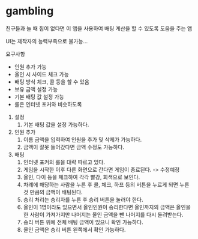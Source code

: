 # gambling

친구들과 놀 때 칩이 없다면 이 앱을 사용하여 배팅 계산을 할 수 있도록 도움을 주는 앱

UI는 제작자의 능력부족으로 불가능...


요구사항
- 인원 추가 가능
- 올인 시 사이드 체크 가능
- 배팅 방식 체크, 콜 등을 할 수 있음
- 보유 금액 설정 가능
- 기본 배팅 값 설정 가능
- 룰은 인터넷 포커와 비슷하도록

1. 설정
   1. 기본 배팅 값을 설정 가능하다.
2. 인원 추가
   1. 이름 금액을 입력하여 인원을 추가 및 삭제가 가능하다.
   2. 금액이 잘못 들어갔다면 금액 수정도 가능하다.
3. 배팅
   1. 인터넷 포커의 룰을 대략 따르고 있다.
   2. 게임을 시작한 이후 다른 화면으로 간다면 게임이 종료된다. -> 수정예정
   3. 올인, 다이 등을 체크하여 각각 빨강, 회색으로 보인다.
   4. 차례에 해당하는 사람을 누른 후 콜, 체크, 하프 등의 버튼을 누르게 되면 누른 것 만큼의 금액이 배팅된다.
   5. 승리 처리는 승리자를 누른 후 승리 버튼을 눌러야 한다.
   6. 올인이 1명이라도 있으면서 올인인원이 승리한다면 올인까지의 금액은 올인을 한 사람이 가져가지만 나머지는 올인 금액을 뺀 나머지를 다시 돌려받는다.
   7. 승리 버튼 위에 전체 배팅 금액이 있으니 확인 가능하다.
   8. 올인 금액은 승리 버튼 왼쪽에서 확인 가능하다.
